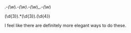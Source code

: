 .*-(\w*)_.*-(\w*)_.*-(\w*)_.*-(\w*)

(\d{3}).*(\d{3}).(\d{4})

I feel like there are definitely more elegant ways to do these.